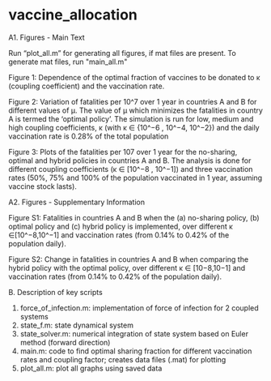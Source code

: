 # vaccine_allocation
A1. Figures - Main Text 

Run “plot_all.m” for generating all figures, if mat files are present. To generate mat files, run "main_all.m"

Figure 1: 
Dependence of the optimal fraction of vaccines to be donated to κ (coupling coefficient) and the vaccination rate. 


Figure 2: 
Variation of fatalities per 10^7 over 1 year in countries A and B for different values of µ. The value of µ which minimizes the fatalities in country A is termed the ‘optimal policy’. The simulation is run for low, medium and high coupling coefficients, κ (with κ ∈ {10^−6 , 10^−4, 10^−2}) and the daily vaccination rate is 0.28% of the total population

Figure 3: 
Plots of the fatalities per 107 over 1 year for the no-sharing, optimal and hybrid policies in countries A and B. The analysis is done for different coupling coefficients (κ ∈ [10^−8 , 10^−1]) and three vaccination rates (50%, 75% and 100% of the population vaccinated in 1 year, assuming vaccine stock lasts). 

A2. Figures - Supplementary Information

Figure S1: 
Fatalities in countries A and B when the (a) no-sharing policy, (b) optimal policy and (c) hybrid policy is implemented, over different κ ∈[10^−8,10^−1] and vaccination rates (from 0.14% to 0.42% of the population daily).

Figure S2:
Change in fatalities in countries A and B when comparing the hybrid policy with the optimal policy, over different κ ∈ [10−8,10−1] and vaccination rates (from 0.14% to 0.42% of the population daily).

B. Description of key scripts

1. 	force_of_infection.m: implementation of force of infection for 2 coupled systems 
2. 	state_f.m: state dynamical system 
3. 	state_solver.m: numerical integration of state system based on Euler method (forward direction)
4. 	main.m: code to find optimal sharing fraction for different vaccination rates and coupling factor; creates data files (.mat) for plotting
5. 	plot_all.m: plot all graphs using saved data
